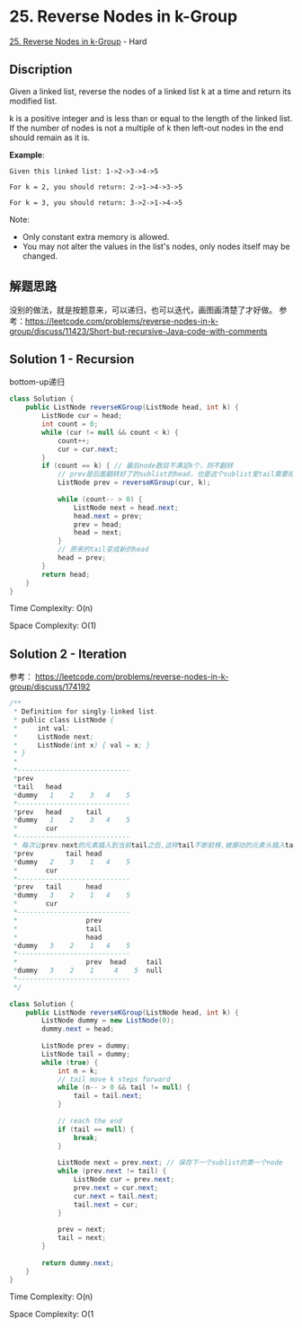 # 25. Reverse Nodes in k-Group

[25. Reverse Nodes in k-Group](https://leetcode.com/problems/reverse-nodes-in-k-group/) - Hard

## Discription
Given a linked list, reverse the nodes of a linked list k at a time and return its modified list.

k is a positive integer and is less than or equal to the length of the linked list. If the number of nodes is not a multiple of k then left-out nodes in the end should remain as it is.

**Example**:

    Given this linked list: 1->2->3->4->5

    For k = 2, you should return: 2->1->4->3->5

    For k = 3, you should return: 3->2->1->4->5

Note:

+ Only constant extra memory is allowed.
+ You may not alter the values in the list's nodes, only nodes itself may be changed.

## 解题思路
没别的做法，就是按题意来，可以递归，也可以迭代，画图画清楚了才好做。
参考：https://leetcode.com/problems/reverse-nodes-in-k-group/discuss/11423/Short-but-recursive-Java-code-with-comments

## Solution 1 - Recursion
bottom-up递归

```java
class Solution {
    public ListNode reverseKGroup(ListNode head, int k) {
        ListNode cur = head;
        int count = 0;
        while (cur != null && count < k) {
            count++;
            cur = cur.next;
        }
        if (count == k) { // 最后node数目不满足k个，则不翻转
            // prev是后面翻转好了的sublist的head，也是这个sublist里tail需要指向的next
            ListNode prev = reverseKGroup(cur, k); 
            
            while (count-- > 0) {
                ListNode next = head.next;
                head.next = prev;
                prev = head;
                head = next;
            }
            // 原来的tail变成新的head
            head = prev;
        }
        return head;
    }
}
```
Time Complexity: O(n)

Space Complexity: O(1)

## Solution 2 - Iteration
参考： https://leetcode.com/problems/reverse-nodes-in-k-group/discuss/174192

```java
/**
 * Definition for singly-linked list.
 * public class ListNode {
 *     int val;
 *     ListNode next;
 *     ListNode(int x) { val = x; }
 * }
 *
 *----------------------------
 *prev
 *tail   head
 *dummy   1    2    3   4    5
 *----------------------------
 *prev   head      tail
 *dummy   1    2    3   4    5
 *       cur
 *----------------------------
 * 每次让prev.next的元素插入到当前tail之后,这样tail不断前移,被挪动的元素头插入tail之后的链表
 *prev        tail head
 *dummy   2    3    1   4    5
 *       cur
 *----------------------------
 *prev   tail      head
 *dummy   3    2    1   4    5
 *       cur
 *----------------------------
 *                 prev
 *                 tail
 *                 head
 *dummy   3    2    1   4    5
 *----------------------------
 *                 prev  head     tail
 *dummy   3    2    1     4    5  null
 *----------------------------
 */
 
class Solution {
    public ListNode reverseKGroup(ListNode head, int k) {
        ListNode dummy = new ListNode(0);
        dummy.next = head;
        
        ListNode prev = dummy;
        ListNode tail = dummy;
        while (true) {
            int n = k;
            // tail move k steps forward
            while (n-- > 0 && tail != null) {
                tail = tail.next;
            }
            
            // reach the end
            if (tail == null) {
                break;
            }
            
            ListNode next = prev.next; // 保存下一个sublist的第一个node
            while (prev.next != tail) {
                ListNode cur = prev.next; 
                prev.next = cur.next;
                cur.next = tail.next;
                tail.next = cur;
            }
            
            prev = next;
            tail = next;
        }
        
        return dummy.next;
    }
}
```
Time Complexity: O(n)

Space Complexity: O(1

